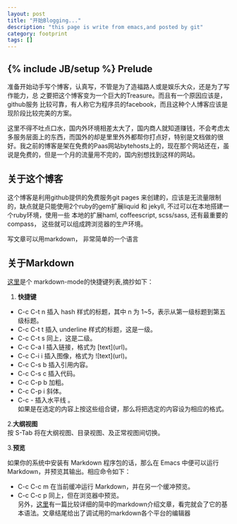 ```yaml
---
layout: post
title: "开始Blogging..."
description: "this page is write from emacs,and posted by git"
category: footprint
tags: []
---
```

{% include JB/setup %}
Prelude  
----------
  
准备开始动手写个博客，认真写，不管是为了造福路人或是娱乐大众，还是为了写作能力，总
之要把这个博客变为一个巨大的Treasure。而且有一个原因应该是，github服务
比较可靠，有人称它为程序员的facebook，而且这种个人博客应该是现阶段比较完美的方案。

这里不得不吐点口水，国内外环境相差太大了，国内商人就知道赚钱，不会考虑太多服务层面上的东西，而国外的却是里里外外都帮你打点好，特别是文档做的很好。我之前的博客是架在免费的Paas网站bytehosts上的，现在那个网站还在，虽说是免费的，但是一个月的流量用不完的，国内别想找到这样的网站。

关于这个博客  
----------
  
这个博客是利用github提供的免费服务git pages 来创建的，应该是无流量限制
的，缺点就是只能使用2个ruby的gem扩展liquid 和 jekyll, 不过可以在本地搭建一个ruby环境，使用一些
本地的扩展haml, coffeescript, scss/sass, 还有最重要的compass， 这些就可以组成跨浏览器的生产环境。

写文章可以用markdown， 非常简单的一个语言

关于Markdown  
----------
  

[这里](http://linuxtoy.org/archives/emacs-markdown-mode.html)是个
markdown-mode的快捷键列表,摘抄如下：  

1. **快捷键**    
*   C-c C-t n 插入 hash 样式的标题，其中 n 为 1~5，表示从第一级标题到第五级标题。  
*   C-c C-t t 插入 underline 样式的标题，这是一级。  
*   C-c C-t s 同上，这是二级。  
*   C-c C-a l 插入链接，格式为 \[text\](url)。  
*   C-c C-i i 插入图像，格式为 \!\[text\](url)。  
*   C-c C-s b 插入引用内容。  
*   C-c C-s c 插入代码。  
*   C-c C-p b 加粗。  
*   C-c C-p i 斜体。  
*   C-c - 插入水平线 。  
   如果是在选定的内容上按这些组合键，那么将把选定的内容设为相应的格式。  
   
2.**大纲视图**  
  按 S-Tab 将在大纲视图、目录视图、及正常视图间切换。  
  
3.**预览**  
 
  如果你的系统中安装有 Markdown 程序包的话，那么在 Emacs 中便可以运行 Markdown，并预览其输出。相应命令如下：  
 
*    C-c C-c m 在当前缓冲运行 Markdown，并在另一个缓冲预览。  
*    C-c C-c p 同上，但在浏览器中预览。  
另外，[这里](http://wowubuntu.com/markdown/)有一篇比较详细的简中的markdown介绍文章，看完就会了它的基本语法。文章结尾给出了调试用的markdown各个平台的编辑器  
